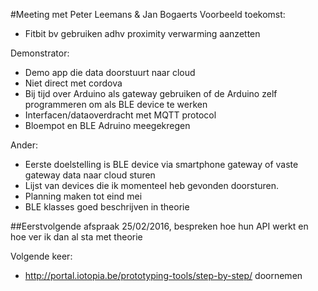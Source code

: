 #Meeting met Peter Leemans & Jan Bogaerts
Voorbeeld toekomst:
* Fitbit bv gebruiken adhv proximity verwarming aanzetten

Demonstrator:
* Demo app die data doorstuurt naar cloud
* Niet direct met cordova
* Bij tijd over Arduino als gateway gebruiken of de Arduino zelf programmeren om als BLE device te werken
* Interfacen/dataoverdracht met MQTT protocol
* Bloempot en BLE Adruino meegekregen

Ander:
* Eerste doelstelling is BLE device via smartphone gateway of vaste gateway data naar cloud sturen
* Lijst van devices die ik momenteel heb gevonden doorsturen.
* Planning maken tot eind mei
* BLE klasses goed beschrijven in theorie


##Eerstvolgende afspraak 25/02/2016, bespreken hoe hun API werkt en hoe ver ik dan al sta met theorie

Volgende keer:
* http://portal.iotopia.be/prototyping-tools/step-by-step/ doornemen